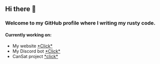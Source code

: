 ## Hi there 👋
### Welcome to my GitHub profile where I writing my rusty code.

#### Currently working on:
  - My website [\*Click\*](https://github.com/TheSainEyereg/olejka.pw)  
  - My Discord bot [\*Click\*](https://github.com/TheSainEyereg/Olejka-discord-bot)
  - CanSat project [\*click\*](https://github.com/TheSainEyereg/CanSat-ElectronJS-App)

